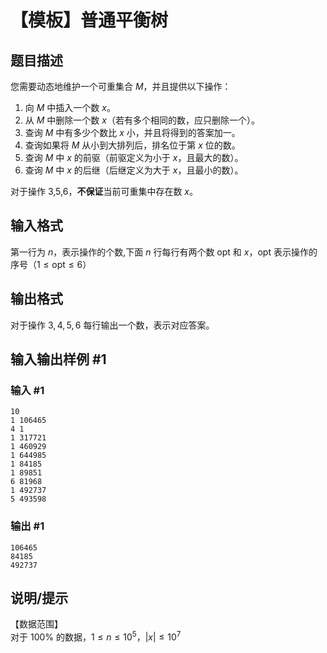 # 【模板】普通平衡树

## 题目描述

您需要动态地维护一个可重集合 $M$，并且提供以下操作：

1. 向 $M$ 中插入一个数 $x$。
2. 从 $M$ 中删除一个数 $x$（若有多个相同的数，应只删除一个）。
3. 查询 $M$ 中有多少个数比 $x$ 小，并且将得到的答案加一。
4. 查询如果将 $M$ 从小到大排列后，排名位于第 $x$ 位的数。
5. 查询 $M$ 中 $x$ 的前驱（前驱定义为小于 $x$，且最大的数）。
6. 查询 $M$ 中 $x$ 的后继（后继定义为大于 $x$，且最小的数）。

对于操作 3,5,6，**不保证**当前可重集中存在数 $x$。

## 输入格式

第一行为 $n$，表示操作的个数,下面 $n$ 行每行有两个数 $\text{opt}$ 和 $x$，$\text{opt}$ 表示操作的序号（$1 \leq \text{opt} \leq 6$）

## 输出格式

对于操作 $3,4,5,6$ 每行输出一个数，表示对应答案。

## 输入输出样例 #1

### 输入 #1

```
10
1 106465
4 1
1 317721
1 460929
1 644985
1 84185
1 89851
6 81968
1 492737
5 493598
```

### 输出 #1

```
106465
84185
492737
```

## 说明/提示

【数据范围】  
对于 $100\%$ 的数据，$1\le n \le 10^5$，$|x| \le 10^7$
